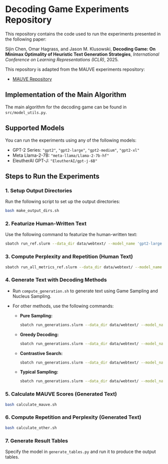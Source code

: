 # Decoding Game Experiments Repository

This repository contains the code used to run the experiments presented in the following paper:

Sijin Chen, Omar Hagrass, and Jason M. Klusowski, **Decoding Game: On Minimax Optimality of Heuristic Text Generation Strategies**, *International Conference on Learning Representations (ICLR)*, 2025.

This repository is adapted from the MAUVE experiments repository:

* [MAUVE Repository](https://github.com/krishnap25/mauve-experiments)

## Implementation of the Main Algorithm

The main algorithm for the decoding game can be found in `src/model_utils.py`.

## Supported Models

You can run the experiments using any of the following models:

* GPT-2 Series: `"gpt2"`, `"gpt2-large"`, `"gpt2-medium"`, `"gpt2-xl"`
* Meta Llama-2-7B: `"meta-llama/Llama-2-7b-hf"`
* EleutherAI GPT-J: `"EleutherAI/gpt-j-6B"`

## Steps to Run the Experiments

### 1. Setup Output Directories

Run the following script to set up the output directories:

```bash
bash make_output_dirs.sh
```

### 2. Featurize Human-Written Text

Use the following command to featurize the human-written text:

```bash
sbatch run_ref.slurm --data_dir data/webtext/ --model_name 'gpt2-large' --seed 0 --datasplit test --use_large_feats --device 0 --featurize_model_name 'gpt2-large' --max_len 256
```

### 3. Compute Perplexity and Repetition (Human Text)

```bash
sbatch run_all_metrics_ref.slurm --data_dir data/webtext/ --model_name 'gpt2-large' --datasplit test --device 0
```

### 4. Generate Text with Decoding Methods

* Run `compute_generation.sh` to generate text using Game Sampling and Nucleus Sampling.

* For other methods, use the following commands:

  * **Pure Sampling:**

    ```bash
    sbatch run_generations.slurm --data_dir data/webtext/ --model_name 'gpt2-large' --seed 0 --prompt_size 35 --datasplit test --use_large_feats --device 0 --max_len 256
    ```

  * **Greedy Decoding:**

    ```bash
    sbatch run_generations.slurm --data_dir data/webtext/ --model_name 'gpt2-large' --seed 0 --prompt_size 35 --top_p 0.0 --datasplit test --use_large_feats --device 0 --max_len 256
    ```

  * **Contrastive Search:**

    ```bash
    sbatch run_generations.slurm --data_dir data/webtext/ --model_name 'gpt2-large' --seed 0 --prompt_size 35 --cs_alpha 0.6 --datasplit test --use_large_feats --device 0 --max_len 256
    ```

  * **Typical Sampling:**

    ```bash
    sbatch run_generations.slurm --data_dir data/webtext/ --model_name 'gpt2-large' --seed 0 --prompt_size 35 --typical_p 0.9 --datasplit test --use_large_feats --device 0 --max_len 256
    ```

### 5. Calculate MAUVE Scores (Generated Text)

```bash
bash calculate_mauve.sh
```

### 6. Compute Repetition and Perplexity (Generated Text)

```bash
bash calculate_other.sh
```

### 7. Generate Result Tables

Specify the model in `generate_tables.py` and run it to produce the output tables.
